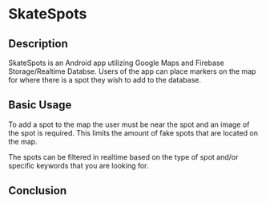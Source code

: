 # SkateSpots

## Description
SkateSpots is an Android app utilizing Google Maps and Firebase Storage/Realtime Databse. Users
of the app can place markers on the map for where there is a spot they wish to add to the database.

## Basic Usage
To add a spot to the map the user must be near the spot and an image of the spot is required. This
limits the amount of fake spots that are located on the map.

The spots can be filtered in realtime based on the type of spot and/or specific keywords that you are 
looking for.

## Conclusion
